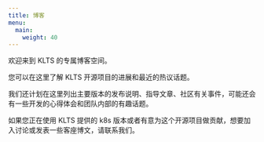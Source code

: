 ```yaml
---
title: 博客
menu:
  main:
    weight: 40
---
```

欢迎来到 KLTS 的专属博客空间。

您可以在这里了解 KLTS 开源项目的进展和最近的热议话题。

我们还计划在这里列出主要版本的发布说明、指导文章、社区有关事件，可能还会有一些开发的心得体会和团队内部的有趣话题。

如果您正在使用 KLTS 提供的 k8s 版本或者有意为这个开源项目做贡献，想要加入讨论或发表一些客座博文，请联系我们。
<!--add blocks of content here to add more sections to the community page -->
